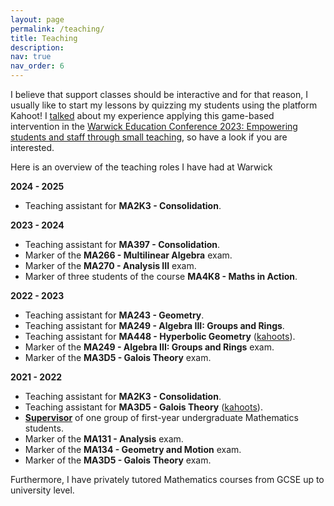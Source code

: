 ```yaml
---
layout: page
permalink: /teaching/
title: Teaching
description:
nav: true
nav_order: 6
---
```


I believe that support classes should be interactive and for that reason, I usually like to start my lessons by quizzing my students using the platform Kahoot! I <a href="https://alvarogohe.github.io/projects/a_game-based_learning_intervention_for_support_classes_in_mathematics/">talked</a> about my experience applying this game-based intervention in the <a  href="https://warwick.ac.uk/fac/cross_fac/academic-development/education-conference/">Warwick Education Conference 2023: Empowering students and staff through small teaching</a>, so have a look if you are interested.

Here is an overview of the teaching roles I have had at Warwick

**2024 - 2025**

<ul>
<li> Teaching assistant for <a style="font-weight:bold">MA2K3 - Consolidation</a>.</li>
</ul>

**2023 - 2024**

<ul>
<li> Teaching assistant for <a style="font-weight:bold">MA397 - Consolidation</a>.</li>
<li> Marker of the <a style="font-weight:bold">MA266 - Multilinear Algebra</a> exam.</li>
<li> Marker of the <a style="font-weight:bold">MA270 - Analysis III</a> exam.</li>
<li> Marker of three students of the course <a style="font-weight:bold">MA4K8 - Maths in Action</a>.</li>
</ul>

**2022 - 2023**

<ul>
<li> Teaching assistant for <a style="font-weight:bold" >MA243 - Geometry</a>.</li>
<li> Teaching assistant for <a style="font-weight:bold" >MA249 - Algebra III: Groups and Rings</a>.</li>
<li>Teaching assistant for <a style="font-weight:bold" >MA448 - Hyperbolic Geometry</a> (<a href="https://create.kahoot.it/course/eed365ad-e402-4eed-bdc0-6cd03ae7c919">kahoots</a>).</li>
<li> Marker of the <a style="font-weight:bold">MA249 - Algebra III: Groups and Rings</a> exam.</li>
<li> Marker of the <a style="font-weight:bold">MA3D5 - Galois Theory</a> exam.</li>
</ul>

**2021 - 2022**

<ul>
<li> Teaching assistant for <a style="font-weight:bold">MA2K3 - Consolidation</a>.</li>
<li> Teaching assistant for <a style="font-weight:bold">MA3D5 - Galois Theory</a> (<a href="https://create.kahoot.it/course/e8492261-8fbc-464d-ba6c-fe1876701ace">kahoots</a>).</li>
<li> <a style="font-weight:bold" href="https://warwick.ac.uk/fac/sci/maths/currentstudents/ughandbook/general/support/supervisions/">Supervisor</a> of one group of first-year undergraduate Mathematics students.</li>
<li> Marker of the <a style="font-weight:bold" >MA131 - Analysis</a> exam.</li>
<li> Marker of the <a style="font-weight:bold" >MA134 - Geometry and Motion</a> exam.</li>
<li> Marker of the <a style="font-weight:bold" >MA3D5 - Galois Theory</a> exam.</li>
</ul>

Furthermore, I have privately tutored Mathematics courses from GCSE up to university level.
